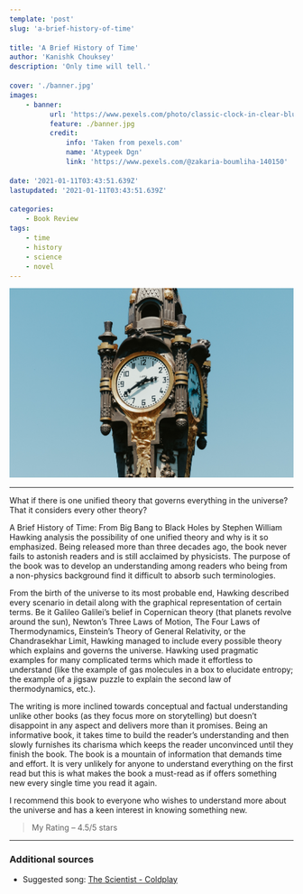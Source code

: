 ```yaml
---
template: 'post'
slug: 'a-brief-history-of-time'

title: 'A Brief History of Time'
author: 'Kanishk Chouksey'
description: 'Only time will tell.'

cover: './banner.jpg'
images:
    - banner:
          url: 'https://www.pexels.com/photo/classic-clock-in-clear-blue-sky-5858637/'
          feature: ./banner.jpg
          credit:
              info: 'Taken from pexels.com'
              name: 'Atypeek Dgn'
              link: 'https://www.pexels.com/@zakaria-boumliha-140150'

date: '2021-01-11T03:43:51.639Z'
lastupdated: '2021-01-11T03:43:51.639Z'

categories:
    - Book Review
tags:
    - time
    - history
    - science
    - novel
---
```


![Classic clock in clear blue sky](./banner.jpg)

---

What if there is one unified theory that governs everything in the universe? That it considers every other theory?

A Brief History of Time: From Big Bang to Black Holes by Stephen William Hawking analysis the possibility of one unified theory and why is it so emphasized. Being released more than three decades ago, the book never fails to astonish readers and is still acclaimed by physicists. The purpose of the book was to develop an understanding among readers who being from a non-physics background find it difficult to absorb such terminologies.

From the birth of the universe to its most probable end, Hawking described every scenario in detail along with the graphical representation of certain terms. Be it Galileo Galilei’s belief in Copernican theory (that planets revolve around the sun), Newton’s Three Laws of Motion, The Four Laws of Thermodynamics, Einstein’s Theory of General Relativity, or the Chandrasekhar Limit, Hawking managed to include every possible theory which explains and governs the universe. Hawking used pragmatic examples for many complicated terms which made it effortless to understand (like the example of gas molecules in a box to elucidate entropy; the example of a jigsaw puzzle to explain the second law of thermodynamics, etc.).

The writing is more inclined towards conceptual and factual understanding unlike other books (as they focus more on storytelling) but doesn’t disappoint in any aspect and delivers more than it promises. Being an informative book, it takes time to build the reader’s understanding and then slowly furnishes its charisma which keeps the reader unconvinced until they finish the book. The book is a mountain of information that demands time and effort. It is very unlikely for anyone to understand everything on the first read but this is what makes the book a must-read as if offers something new every single time you read it again.

I recommend this book to everyone who wishes to understand more about the universe and has a keen interest in knowing something new.

> My Rating – 4.5/5 stars

---

### Additional sources

-   Suggested song: [The Scientist - Coldplay](https://youtu.be/RB-RcX5DS5A)
